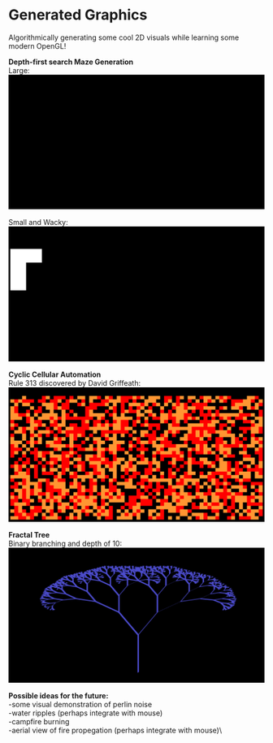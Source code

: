 # Generated Graphics
Algorithmically generating some cool 2D visuals while learning some modern OpenGL!

**Depth-first search Maze Generation**\
Large:\
![Maze Generation Large Demo](gifs/MazeGenNonWackyLarge.gif)

Small and Wacky:\
![Maze Generation Small Wacky Demo](gifs/MazeGenWackySmall.gif)

**Cyclic Cellular Automation**\
Rule 313 discovered by David Griffeath:\
![Cyclic CA Demo](gifs/CyclicCA313.gif)

**Fractal Tree**\
Binary branching and depth of 10:\
![FractalTree Demo](gifs/FractalTree.gif)

**Possible ideas for the future:**\
-some visual demonstration of perlin noise\
-water ripples (perhaps integrate with mouse)\
-campfire burning\
-aerial view of fire propegation (perhaps integrate with mouse)\
